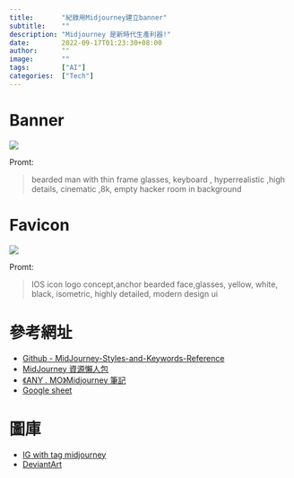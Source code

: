 ```yaml
---
title:       "紀錄用Midjourney建立banner"
subtitle:    ""
description: "Midjourney 是新時代生產利器!"
date:        2022-09-17T01:23:30+08:00
author:      ""
image:       ""
tags:        ["AI"]
categories:  ["Tech"]
---
```


# Banner
![](https://mj-gallery.com/9106bb5c-0317-409a-8260-10238c5f2dfc/grid_0.png)

Promt:
>  bearded man with thin frame glasses, keyboard , hyperrealistic ,high details, cinematic ,8k, empty hacker room in background



# Favicon
![](https://mj-gallery.com/d18826f2-a6e7-48ff-ad5e-23d031eed70f/grid_0.png)

Promt:
> IOS icon logo concept,anchor bearded face,glasses, yellow, white, black, isometric, highly detailed, modern design ui

# 參考網址
- [Github - MidJourney-Styles-and-Keywords-Reference](https://github.com/willwulfken/MidJourney-Styles-and-Keywords-Reference)
- [MidJourney 資源懶人包 ](https://sites.google.com/view/midjourney-resource-tips/%E9%A6%96%E9%A0%81)
- [《ANY . MO》Midjourney 筆記](https://anywork.notion.site/Midjourney-176c0ed8789048bea144634f4062f8a0)
- [Google sheet](https://docs.google.com/spreadsheets/d/1GuAeSFtICsjQEwsRP2f--IayDxW9Dl0SCLOVov56FMc/edit?fbclid=IwAR3-r22tcaXmo_CJKO-yXUYQihjrodrXKzPC55Xoxntidd2SiL7fX2vAKqE#gid=9157033)

# 圖庫
- [IG with tag midjourney](https://www.instagram.com/explore/tags/midjourney/)
- [DeviantArt](https://www.deviantart.com/tag/midjourney)